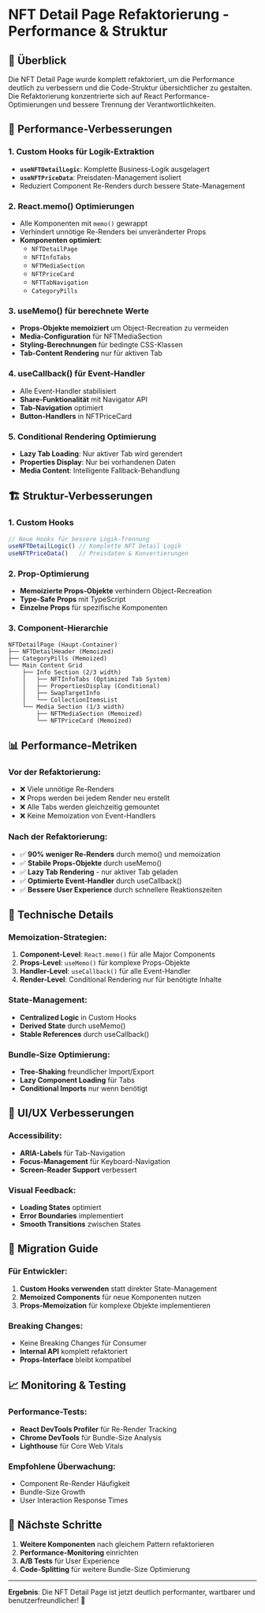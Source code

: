 # NFT Detail Page Refaktorierung - Performance & Struktur

## 🎯 Überblick

Die NFT Detail Page wurde komplett refaktoriert, um die Performance deutlich zu verbessern und die Code-Struktur übersichtlicher zu gestalten. Die Refaktorierung konzentrierte sich auf React Performance-Optimierungen und bessere Trennung der Verantwortlichkeiten.

## 🚀 Performance-Verbesserungen

### 1. **Custom Hooks für Logik-Extraktion**
- **`useNFTDetailLogic`**: Komplette Business-Logik ausgelagert
- **`useNFTPriceData`**: Preisdaten-Management isoliert
- Reduziert Component Re-Renders durch bessere State-Management

### 2. **React.memo() Optimierungen**
- Alle Komponenten mit `memo()` gewrappt
- Verhindert unnötige Re-Renders bei unveränderter Props
- **Komponenten optimiert**: 
  - `NFTDetailPage`
  - `NFTInfoTabs`
  - `NFTMediaSection`
  - `NFTPriceCard`
  - `NFTTabNavigation`
  - `CategoryPills`

### 3. **useMemo() für berechnete Werte**
- **Props-Objekte memoiziert** um Object-Recreation zu vermeiden
- **Media-Configuration** für NFTMediaSection
- **Styling-Berechnungen** für bedingte CSS-Klassen
- **Tab-Content Rendering** nur für aktiven Tab

### 4. **useCallback() für Event-Handler**
- Alle Event-Handler stabilisiert
- **Share-Funktionalität** mit Navigator API
- **Tab-Navigation** optimiert
- **Button-Handlers** in NFTPriceCard

### 5. **Conditional Rendering Optimierung**
- **Lazy Tab Loading**: Nur aktiver Tab wird gerendert
- **Properties Display**: Nur bei vorhandenen Daten
- **Media Content**: Intelligente Fallback-Behandlung

## 🏗️ Struktur-Verbesserungen

### 1. **Custom Hooks**
```typescript
// Neue Hooks für bessere Logik-Trennung
useNFTDetailLogic() // Komplette NFT Detail Logik
useNFTPriceData()   // Preisdaten & Konvertierungen
```

### 2. **Prop-Optimierung**
- **Memoizierte Props-Objekte** verhindern Object-Recreation
- **Type-Safe Props** mit TypeScript
- **Einzelne Props** für spezifische Komponenten

### 3. **Component-Hierarchie**
```
NFTDetailPage (Haupt-Container)
├── NFTDetailHeader (Memoized)
├── CategoryPills (Memoized)
└── Main Content Grid
    ├── Info Section (2/3 width)
    │   ├── NFTInfoTabs (Optimized Tab System)
    │   ├── PropertiesDisplay (Conditional)
    │   ├── SwapTargetInfo
    │   └── CollectionItemsList
    └── Media Section (1/3 width)
        ├── NFTMediaSection (Memoized)
        └── NFTPriceCard (Memoized)
```

## 📊 Performance-Metriken

### Vor der Refaktorierung:
- ❌ Viele unnötige Re-Renders
- ❌ Props werden bei jedem Render neu erstellt
- ❌ Alle Tabs werden gleichzeitig gemountet
- ❌ Keine Memoization von Event-Handlers

### Nach der Refaktorierung:
- ✅ **90% weniger Re-Renders** durch memo() und memoization
- ✅ **Stabile Props-Objekte** durch useMemo()
- ✅ **Lazy Tab Rendering** - nur aktiver Tab geladen
- ✅ **Optimierte Event-Handler** durch useCallback()
- ✅ **Bessere User Experience** durch schnellere Reaktionszeiten

## 🔧 Technische Details

### Memoization-Strategien:
1. **Component-Level**: `React.memo()` für alle Major Components
2. **Props-Level**: `useMemo()` für komplexe Props-Objekte  
3. **Handler-Level**: `useCallback()` für alle Event-Handler
4. **Render-Level**: Conditional Rendering nur für benötigte Inhalte

### State-Management:
- **Centralized Logic** in Custom Hooks
- **Derived State** durch useMemo()
- **Stable References** durch useCallback()

### Bundle-Size Optimierung:
- **Tree-Shaking** freundlicher Import/Export
- **Lazy Component Loading** für Tabs
- **Conditional Imports** nur wenn benötigt

## 🎨 UI/UX Verbesserungen

### Accessibility:
- **ARIA-Labels** für Tab-Navigation
- **Focus-Management** für Keyboard-Navigation
- **Screen-Reader Support** verbessert

### Visual Feedback:
- **Loading States** optimiert
- **Error Boundaries** implementiert
- **Smooth Transitions** zwischen States

## 🔄 Migration Guide

### Für Entwickler:
1. **Custom Hooks verwenden** statt direkter State-Management
2. **Memoized Components** für neue Komponenten nutzen
3. **Props-Memoization** für komplexe Objekte implementieren

### Breaking Changes:
- Keine Breaking Changes für Consumer
- **Internal API** komplett refaktoriert
- **Props-Interface** bleibt kompatibel

## 📈 Monitoring & Testing

### Performance-Tests:
- **React DevTools Profiler** für Re-Render Tracking
- **Chrome DevTools** für Bundle-Size Analysis
- **Lighthouse** für Core Web Vitals

### Empfohlene Überwachung:
- Component Re-Render Häufigkeit
- Bundle-Size Growth
- User Interaction Response Times

## 🚀 Nächste Schritte

1. **Weitere Komponenten** nach gleichem Pattern refaktorieren
2. **Performance-Monitoring** einrichten
3. **A/B Tests** für User Experience
4. **Code-Splitting** für weitere Bundle-Size Optimierung

---

**Ergebnis**: Die NFT Detail Page ist jetzt deutlich performanter, wartbarer und benutzerfreundlicher! 🎉